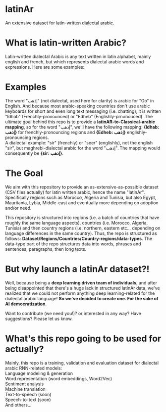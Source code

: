 # latinAr
An extensive dataset for latin-written dialectal arabic.

# What is latin-written Arabic?
Latin-written dialectal Arabic is any text written in latin alphabet, mainly english and french, but which represents dialectal arabic words and expressions. Here are some examples:

# Examples 
The word "إذهب" (not dialectal, used here for clarity) is arabic for "Go" in English. And because most arabic-speaking countries don't use arabic keyboards for short and even long text messaging (i.e. chatting), it is written "Idhab" (Frenchly-pronounced) or "Edheb" (Englishly-prnonouced). The ultimate goal behind this repo is to provide a <b>latinAR-to-Classical-arabic mapping</b>, so for the word "إذهب", we'll have the following mapping: <b>{Idhab: إذهب}</b> for frenchly-pronouncing regions and <b>{Edheb: إذهب}</b> englishly-pronouncing regions.<br/>
A dialectal example: "sir" (frenchly) or "seer" (englishly), not the english "sir", but maghrebi-dialectal arabic for the word "إذهب". The mapping would consequently be <b>{sir: إذهب}</b>. 

# The Goal
We aim with this repository to provide an as-extensive-as-possible dataset (CSV files actually) for latin written arabic, hence the name "latinAr". Specifically regions such as Morocco, Algeria and Tunisia, but also Egypt, Mauritania, Lybia, Middle-east and eventually more depending on adoption and/or need.

This repository is structured into regions (i.e. a batch of countries that have roughly the same language aspects), countries (i.e. Morocco, Algeria, Tunisia) and then country regions (i.e. northern, eastern etc... depending on language differences in the same country).
Thus, the repo is structured as follows: <b>Dataset/Regions/Countries/Country-regions/data-types</b>.
The data-type part of the repo structures data into words, phrases and sentences, paragraphs, then long texts.

# But why launch a latinAr dataset?!
Well, because being a <b>deep learning driven team of individuals</b>, and after being disappointed that there's a huge lack in structured latinAr data, we've realized that we could not perform anything deep learning-related for the dialectal arabic language! <b>So we've decided to create one. For the sake of AI democratization</b>.

Want to contribute (we need you!)? or interested in any way? Have suggestions? Please let us know.

# What's this repo going to be used for actually?
Mainly, this repo is a training, validation and evaluation dataset for dialectal arabic RNN-related models:<br/>
Language modeling & generation<br/>
Word representation (word embeddings, Word2Vec)<br/>
Sentiment analysis<br/>
Machine translation<br/>
Text-to-speech (soon)<br/>
Speech-to-text (soon)<br/>
And others...
